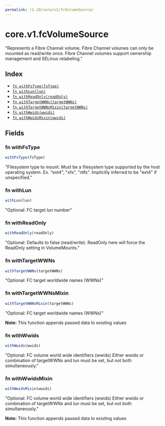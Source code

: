 ```yaml
---
permalink: /1.19/core/v1/fcVolumeSource/
---
```


# core.v1.fcVolumeSource

"Represents a Fibre Channel volume. Fibre Channel volumes can only be mounted as read/write once. Fibre Channel volumes support ownership management and SELinux relabeling."

## Index

* [`fn withFsType(fsType)`](#fn-withfstype)
* [`fn withLun(lun)`](#fn-withlun)
* [`fn withReadOnly(readOnly)`](#fn-withreadonly)
* [`fn withTargetWWNs(targetWWNs)`](#fn-withtargetwwns)
* [`fn withTargetWWNsMixin(targetWWNs)`](#fn-withtargetwwnsmixin)
* [`fn withWwids(wwids)`](#fn-withwwids)
* [`fn withWwidsMixin(wwids)`](#fn-withwwidsmixin)

## Fields

### fn withFsType

```ts
withFsType(fsType)
```

"Filesystem type to mount. Must be a filesystem type supported by the host operating system. Ex. \"ext4\", \"xfs\", \"ntfs\". Implicitly inferred to be \"ext4\" if unspecified."

### fn withLun

```ts
withLun(lun)
```

"Optional: FC target lun number"

### fn withReadOnly

```ts
withReadOnly(readOnly)
```

"Optional: Defaults to false (read/write). ReadOnly here will force the ReadOnly setting in VolumeMounts."

### fn withTargetWWNs

```ts
withTargetWWNs(targetWWNs)
```

"Optional: FC target worldwide names (WWNs)"

### fn withTargetWWNsMixin

```ts
withTargetWWNsMixin(targetWWNs)
```

"Optional: FC target worldwide names (WWNs)"

**Note:** This function appends passed data to existing values

### fn withWwids

```ts
withWwids(wwids)
```

"Optional: FC volume world wide identifiers (wwids) Either wwids or combination of targetWWNs and lun must be set, but not both simultaneously."

### fn withWwidsMixin

```ts
withWwidsMixin(wwids)
```

"Optional: FC volume world wide identifiers (wwids) Either wwids or combination of targetWWNs and lun must be set, but not both simultaneously."

**Note:** This function appends passed data to existing values